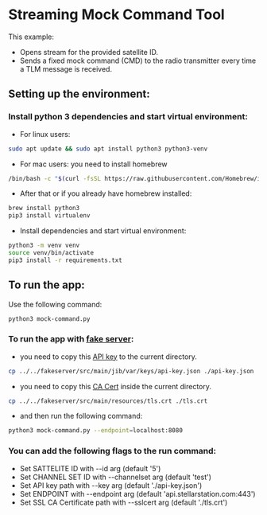 # Streaming Mock Command Tool
This example:
- Opens stream for the provided satellite ID.
- Sends a fixed mock command (CMD) to the radio transmitter every time a TLM message is received.

## Setting up the environment:

### Install python 3 dependencies and start virtual environment:

- For linux users:

```sh
sudo apt update && sudo apt install python3 python3-venv
```

- For mac users: you need to install homebrew
```sh
/bin/bash -c "$(curl -fsSL https://raw.githubusercontent.com/Homebrew/install/HEAD/install.sh)"
```

- After that or if you already have homebrew installed:
```sh
brew install python3
pip3 install virtualenv
```

- Install dependencies and start virtual environment:

```sh
python3 -m venv venv
source venv/bin/activate
pip3 install -r requirements.txt
```

## To run the app:
Use the following command:

```sh
python3 mock-command.py
```

### To run the app with [fake server]("../../../../fakeserver/"):
- you need to copy this [API key](../../fakeserver/src/main/jib/var/keys/api-key.json) to the current directory.
```sh
cp ../../fakeserver/src/main/jib/var/keys/api-key.json ./api-key.json
```
- you need to copy this [CA Cert](../../fakeserver/src/main/resources/tls.crt) inside the current directory.
```sh
cp ../../fakeserver/src/main/resources/tls.crt ./tls.crt
```
- and then run the following command:

```sh
python3 mock-command.py --endpoint=localhost:8080
```

### You can add the following flags to the run command:

- Set SATTELITE ID with --id arg (default '5')
- Set CHANNEL SET ID with --channelset arg (default 'test')
- Set API key path with --key arg (default './api-key.json')
- Set ENDPOINT with --endpoint arg (default 'api.stellarstation.com:443')
- Set SSL CA Certificate path with --sslcert arg (default './tls.crt')